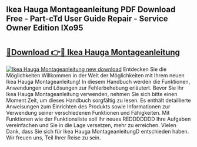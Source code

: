 ## Ikea Hauga Montageanleitung PDF Download Free - Part-cTd User Guide Repair - Service Owner Edition IXo95

# <h2><a href="http://df8b2it.blite.top/?on=Ikea+Hauga+Montageanleitung">🔗Download 👉🔴 Ikea Hauga Montageanleitung</a></h2>

[![Ikea Hauga Montageanleitung new download](https://i.imgur.com/lujVjoI.png)](http://df8b2it.blite.top/?on=Ikea+Hauga+Montageanleitung)
Entdecken Sie die Möglichkeiten Willkommen in der Welt der Möglichkeiten mit Ihrem neuen Ikea Hauga Montageanleitung! In diesem Handbuch werden die Funktionen, Anwendungen und Lösungen zur Fehlerbehebung erläutert. Bevor Sie Ihr Ikea Hauga Montageanleitung verwenden, nehmen Sie sich bitte einen Moment Zeit, um dieses Handbuch sorgfältig zu lesen. Es enthält detaillierte Anweisungen zum Einrichten des Produkts sowie Informationen zur Verwendung seiner verschiedenen Funktionen und Fähigkeiten. Mit Funktionen wie der Funktionsliste soll Ihr neues REDDDDDDD Ihre Aufgaben vereinfachen und Sie in die Lage versetzen, mehr zu erreichen. Vielen Dank, dass Sie sich für Ikea Hauga MontageanleitungD entschieden haben. Wir freuen uns, Teil Ihrer Reise zu sein.

